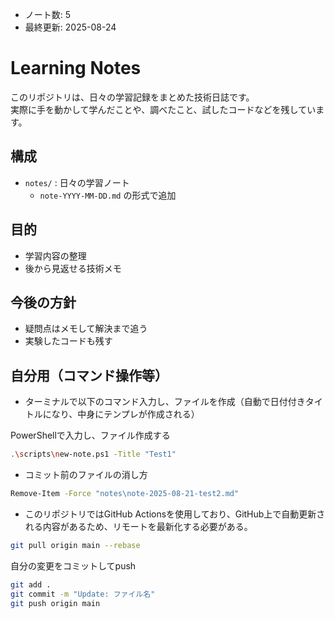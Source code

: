 - ノート数: <!-- NOTES_COUNT -->5<!-- NOTES_COUNT -->
- 最終更新: <!-- LAST_UPDATED -->2025-08-24<!-- LAST_UPDATED -->

# Learning Notes

このリポジトリは、日々の学習記録をまとめた技術日誌です。  
実際に手を動かして学んだことや、調べたこと、試したコードなどを残しています。

## 構成
- `notes/` : 日々の学習ノート
  - `note-YYYY-MM-DD.md` の形式で追加

## 目的
- 学習内容の整理
- 後から見返せる技術メモ

## 今後の方針
- 疑問点はメモして解決まで追う
- 実験したコードも残す

## 自分用（コマンド操作等）
- ターミナルで以下のコマンド入力し、ファイルを作成（自動で日付付きタイトルになり、中身にテンプレが作成される）

PowerShellで入力し、ファイル作成する
~~~bash
.\scripts\new-note.ps1 -Title "Test1" 
~~~

- コミット前のファイルの消し方

~~~bash
Remove-Item -Force "notes\note-2025-08-21-test2.md"
~~~

- このリポジトリではGitHub Actionsを使用しており、GitHub上で自動更新される内容があるため、リモートを最新化する必要がある。

~~~ bash
git pull origin main --rebase
~~~

自分の変更をコミットしてpush

~~~ bash
git add .
git commit -m "Update: ファイル名"
git push origin main
~~~
